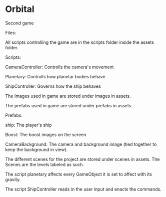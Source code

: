 # Orbital
Second game

Files:

All scripts controlling the game are in the scripts folder inside the assets folder.

Scripts:

CameraController: Controlls the camera's movement

Planetary: Controlls how planetar bodies behave

ShipController: Governs how the ship behaves

The Images used in game are stored under images in assets.

The prefabs used in game are stored under prefabs in assets.

Prefabs:

ship: The player's ship

Boost: The boost images on the screen

CameraBackground: The camera and background image (tied together to keep the background in view).

The different scenes for the project are stored under scenes in assets. The Scenes are the levels labeled as such.


The script planetary affects every GameObject it is set to affect with its gravity. 

The script ShipController reads in the user input and enacts the commands.
